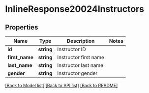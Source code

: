 # InlineResponse20024Instructors

## Properties
Name | Type | Description | Notes
------------ | ------------- | ------------- | -------------
**id** | **string** | Instructor ID | 
**first_name** | **string** | Instructor first name | 
**last_name** | **string** | Instructor last name | 
**gender** | **string** | Instructor gender | 

[[Back to Model list]](../README.md#documentation-for-models) [[Back to API list]](../README.md#documentation-for-api-endpoints) [[Back to README]](../README.md)


